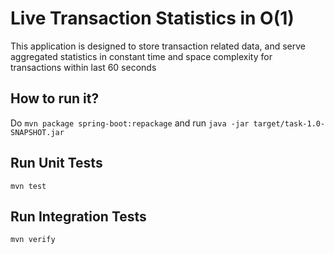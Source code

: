 # Live Transaction Statistics in O(1)

This application is designed to store transaction related data, and serve aggregated statistics in constant time and space complexity for transactions within last 60 seconds

## How to run it?

Do ```mvn package spring-boot:repackage``` and run ```java -jar target/task-1.0-SNAPSHOT.jar```

## Run Unit Tests
```mvn test```

## Run Integration Tests
```mvn verify```
